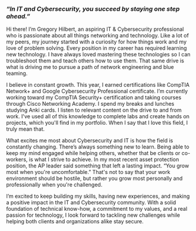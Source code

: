 ### ***_“In IT and Cybersecurity, you succeed by staying one step ahead.”_***

Hi there! I’m Gregory Hilbert, an aspiring IT & Cybersecurity professional who is passionate about all things networking and technology. Like a lot of my peers, my journey started with a curiosity for how things work and my love of problem solving. Every position in my career has required learning new technology. I have always loved mastering these technologies so I can troubleshoot them and teach others how to use them. That same drive is what is driving me to pursue a path of network engineering and blue teaming. 

I believe in constant growth. This year, I earned certifications like CompTIA Network+ and Google Cybersecurity Professional certificate. I’m currently working toward my CompTIA Security+ certification and taking courses through Cisco Networking Academy. I spend my breaks and lunches studying Anki cards. I listen to relevant content on the drive to and from work. I've used all of this knowledge to complete labs and create hands on projects, which you'll find in my portfolio. When I say that I love this field, I truly mean that.

What excites me most about Cybersecurity and IT is how the field is constantly changing. There’s always something new to learn. Being able to keep my mind engaged while helping others, whether that be clients or co-workers, is what I strive to achieve. In my most recent asset protection position, the AP leader said something that left a lasting impact. “You grow most when you're uncomfortable.” That's not to say that your work environment should be hostile, but rather you grow most personally and professionally when you're challenged. 

I’m excited to keep building my skills, having new experiences, and making a positive impact in the IT and Cybersecurity community. With a solid foundation of technical know-how, a commitment to my values, and a real passion for technology, I look forward to tackling new challenges while helping both clients and organizations alike stay secure. 
